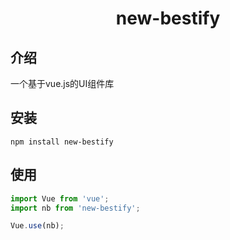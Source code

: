 <h1 align="center">
  new-bestify
</h1>

## 介绍

一个基于vue.js的UI组件库

## 安装
```shell
npm install new-bestify
```

## 使用
```javascript
import Vue from 'vue';
import nb from 'new-bestify';

Vue.use(nb);
```
